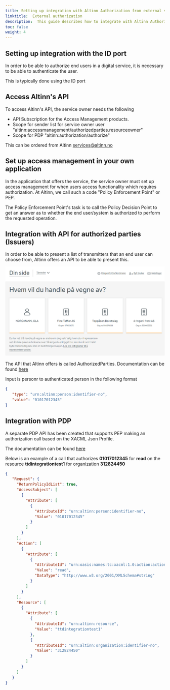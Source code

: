 ```yaml
---
title: Setting up integration with Altinn Authorization from external services
linktitle:  External authorization
description:  This guide describes how to integrate with Altinn Authorization from an external service
toc: false
weight: 4
---
```


## Setting up integration with the ID port 

In order to be able to authorize end users in a digital service, it is necessary to be able to authenticate the user.

This is typically done using the ID port


## Access Altinn's API

To access Altinn's API, the service owner needs the following

- API Subscription for the Access Management products. 
- Scope for sender list for service owner user "altinn:accessmanagement/authorizedparties.resourceowner"
- Scope for PDP "altinn:authorization/authorize"

This can be ordered from Altinn services@altinn.no

## Set up access management in your own application

In the application that offers the service, the service owner must set up access management for when users access functionality
which requires authorization.   At Altinn, we call such a code "Policy Enforcement Point" or PEP. 

The Policy Enforcement Point's task is to call the Policy Decision Point to get an answer as to whether the end user/system is authorized to perform the requested operation.

## Integration with API for authorized parties (Issuers)

In order to be able to present a list of transmitters that an end user can choose from, Altinn offers an API to be able to present this. 

![Authorized parties from vegvesen.no](authorizedparty.png "Authorized parties from Altinn presented at vegvesen.no")

The API that Altinn offers is called AuthorizedParties. Documentation can be found [here](/nb/api/accessmanagement/resourceowneropenapi/#/Authorized%20Parties/post_resourceowner_authorizedparties) 

Input is personr to authenticated person in the following format

```json
{
   "type": "urn:altinn:person:identifier-no",
   "value": "01017012345"
}
```

## Integration with PDP

A separate PDP API has been created that supports PEP making an authorization call based on the XACML Json Profile.

The documentation can be found [here](/api/authorization/spec/#/Decision/post_authorize)

Below is an example of a call that authorizes **01017012345** for **read** on the resource **ttdintegrationtest1** for organization **312824450**


```json
{
   "Request": {
     "ReturnPolicyIdList": true,
     "AccessSubject": [
       {
         "Attribute": [
           {
             "AttributeId": "urn:altinn:person:identifier-no",
             "Value": "01017012345"
           }
         ]
       }
     ],
     "Action": [
       {
         "Attribute": [
           {
             "AttributeId": "urn:oasis:names:tc:xacml:1.0:action:action-id",
             "Value": "read",
             "DataType": "http://www.w3.org/2001/XMLSchema#string"
           }
         ]
       }
     ],
     "Resource": [
       {
         "Attribute": [
           {
             "AttributeId": "urn:altinn:resource",
             "Value": "ttdintegrationtest1"
           },
           {
             "AttributeId": "urn:altinn:organization:identifier-no",
             "Value": "312824450"
           }
         ]
       }
     ]
   }
}

```